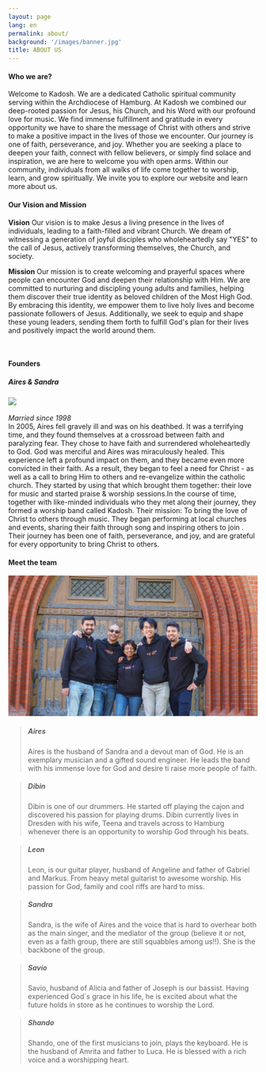 ```yaml
---
layout: page
lang: en
permalink: about/
background: '/images/banner.jpg'
title: ABOUT US
---
```

<div class="container mt-4">
  <h4>Who we are?</h4>
  <p class="mt-0">
    Welcome to Kadosh. We are a dedicated Catholic spiritual community serving within the Archdiocese of Hamburg. At Kadosh we combined our deep-rooted passion for Jesus, his Church, and his Word with our profound love for music. We find immense fulfillment and gratitude in every opportunity we have to share the message of Christ with others and strive to make a positive impact in the lives of those we encounter. Our journey is one of faith, perseverance, and joy. Whether you are seeking a place to deepen your faith, connect with fellow believers, or simply find solace and inspiration, we are here to welcome you with open arms. Within our community, individuals from all walks of life come together to worship, learn, and grow spiritually. We invite you to explore our website and learn more about us.
  </p>
  
<h4>Our Vision and Mission</h4>
<p class="mt-0">
<b>Vision</b> Our vision is to make Jesus a living presence in the lives of individuals, leading to a faith-filled and vibrant Church. We dream of witnessing a generation of joyful disciples who wholeheartedly say "YES" to the call of Jesus, actively transforming themselves, the Church, and society.

<b>Mission</b> Our mission is to create welcoming and prayerful spaces where people can encounter God and deepen their relationship with Him. We are committed to nurturing and discipling young adults and families, helping them discover their true identity as beloved children of the Most High God. By embracing this identity, we empower them to live holy lives and become passionate followers of Jesus. Additionally, we seek to equip and shape these young leaders, sending them forth to fulfill God's plan for their lives and positively impact the world around them.
</p>
<br />
<h4>Founders</h4>
<h5>Aires & Sandra</h5>
<img src="/images/aires_sandra.jpg" class="img-fluid" />
<p class="mt-0">
<i>Married since 1998</i><br />
In 2005, Aires fell gravely ill and was on his deathbed. It was a terrifying time, and they found themselves at a crossroad between faith and paralyzing fear. They chose to have faith and surrendered wholeheartedly to God. God was merciful and Aires was miraculously healed. This experience left a profound impact on them, and they became even more convicted in their faith. As a result, they began to feel a need for Christ - as well as a call to bring Him to others and re-evangelize within the catholic church. They started by using that which brought them together: their love for music and started praise & worship sessions.In the course of time, together with like-minded individuals who they met along their journey, they formed a worship band called Kadosh. Their mission: To bring the love of Christ to others through music. They began performing at local churches and events, sharing their faith through song and inspiring others to join . Their journey has been one of faith, perseverance, and joy, and  are grateful for every opportunity to bring Christ to others.
</p>

<h4>Meet the team</h4>
<img src="/images/team.jpg" class="img-fluid" />
  <blockquote class="blockquote black mt-4">
    <h5>Aires </h5>
    <p class="mb-0 mt-0">      
      Aires is the husband of Sandra and a devout man of God. He is an exemplary musician and a gifted sound engineer. 
      He leads the band with his immense love for God and desire ti raise more people of faith.
    </p>
  </blockquote>
  <blockquote class="blockquote black mt-4">
    <h5>Dibin </h5>
    <p class="mb-0 mt-0">      
      Dibin is one of our drummers. He started off playing the cajon and discovered his passion for playing drums. 
      Dibin currently lives in Dresden with his wife, Teena and travels across to Hamburg whenever there is an opportunity to worship God through his beats.
    </p>
  </blockquote>
  <blockquote class="blockquote black mt-4">
    <h5>Leon </h5>
    <p class="mb-0 mt-0">
      Leon, is our guitar player, husband of Angeline and father of Gabriel and Markus. From heavy metal guitarist to awesome worship. His passion for God, family and cool riffs are hard to miss.
    </p>
  </blockquote>
  <blockquote class="blockquote black mt-4">
    <h5>Sandra </h5>
    <p class="mb-0 mt-0">      
      Sandra, is the wife of Aires and the voice that is hard to overhear both as the main singer, and the mediator of the group (believe it or not, even as a faith group, there are still squabbles among us!!). 
      She is the backbone of the group.
    </p>
  </blockquote>
  <blockquote class="blockquote black mt-4">
    <h5>Savio </h5>
    <p class="mb-0 mt-0">
      Savio, husband of Alicia and father of Joseph is our bassist. 
      Having experienced God´s grace in his life, he is excited about what the future holds in store as he continues to worship the Lord.
    </p>
  </blockquote>
  <blockquote class="blockquote black mt-4">
    <h5>Shando </h5>
    <p class="mb-0 mt-0">
      Shando, one of the first musicians to join, plays the keyboard. He is the husband of Amrita and father to Luca. 
      He is blessed with a rich voice and a worshipping heart.
    </p>
  </blockquote>

</div>
